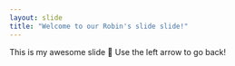 ```yaml
---
layout: slide
title: "Welcome to our Robin's slide slide!"
---
```

This is my awesome slide :tada:
Use the left arrow to go back!
